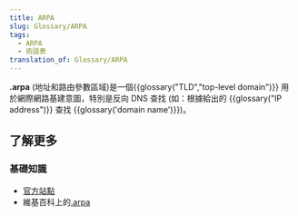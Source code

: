 ```yaml
---
title: ARPA
slug: Glossary/ARPA
tags:
  - ARPA
  - 術語表
translation_of: Glossary/ARPA
---
```

**.arpa** (地址和路由參數區域)是一個{{glossary("TLD","top-level domain")}} 用於網際網路基建意圖，特別是反向 DNS 查找 (如：根據給出的 {{glossary("IP address")}} 查找 {{glossary('domain name')}})。

## 了解更多

### 基礎知識

- [官方站點](http://www.iana.org/domains/arpa)
- 維基百科上的[.arpa](https://zh.wikipedia.org/wiki/.arpa)
